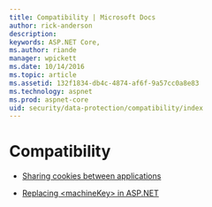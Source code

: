 ```yaml
---
title: Compatibility | Microsoft Docs
author: rick-anderson
description: 
keywords: ASP.NET Core,
ms.author: riande
manager: wpickett
ms.date: 10/14/2016
ms.topic: article
ms.assetid: 132f1834-db4c-4874-af6f-9a57cc0a8e83
ms.technology: aspnet
ms.prod: aspnet-core
uid: security/data-protection/compatibility/index
---
```

# Compatibility

* [Sharing cookies between applications](cookie-sharing.md)

* [Replacing \<machineKey> in ASP.NET](replacing-machinekey.md)
